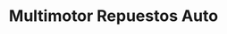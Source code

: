 ---
title: "Multimotor Repuestos Auto"
url: /mendoza/multimotor-repuestos-auto/
shop: piezas de automóviles
---